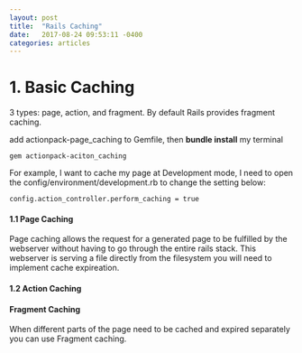 ```yaml
---
layout: post
title:  "Rails Caching"
date:   2017-08-24 09:53:11 -0400
categories: articles
---
```



# 1. Basic Caching

3 types: page, action, and fragment. By default Rails provides fragment caching. 

add actionpack-page_caching to Gemfile, then __bundle install__ my terminal

```
gem actionpack-aciton_caching
```


For example, I want to cache my page at Development mode, I need to open the config/environment/development.rb to change the setting below:
```
config.action_controller.perform_caching = true
```
#### 1.1 Page Caching
Page caching allows the request for a generated page to be fulfilled by the webserver without having to go through the entire rails stack. This webserver is serving a file directly from the filesystem you will need to implement cache expireation.

#### 1.2 Action Caching



#### Fragment Caching

When different parts of the page need to be cached and expired separately you can use Fragment caching.
